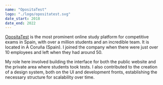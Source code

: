 ```yaml
---
name: "OpositaTest"
logo: "./logo/opositatest.svg"
date_start: 2018
date_end: 2022
---
```

[OpositaTest](http://opositatest.com) is the most prominent online study platform for competitive exams in Spain, with over a million students and an incredible team. It is located in A Coruña (Spain). I joined the company when there were just over 10 employees and left when they had around 50.

My role here involved building the interface for both the public website and the private area where students took tests. I also contributed to the creation of a design system, both on the UI and development fronts, establishing the necessary structure for scalability over time.